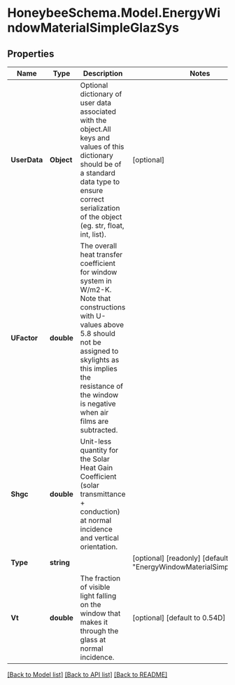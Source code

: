 
# HoneybeeSchema.Model.EnergyWindowMaterialSimpleGlazSys

## Properties

Name | Type | Description | Notes
------------ | ------------- | ------------- | -------------
**UserData** | **Object** | Optional dictionary of user data associated with the object.All keys and values of this dictionary should be of a standard data type to ensure correct serialization of the object (eg. str, float, int, list). | [optional] 
**UFactor** | **double** | The overall heat transfer coefficient for window system in W/m2-K. Note that constructions with U-values above 5.8 should not be assigned to skylights as this implies the resistance of the window is negative when air films are subtracted. | 
**Shgc** | **double** | Unit-less quantity for the Solar Heat Gain Coefficient (solar transmittance + conduction) at normal incidence and vertical orientation. | 
**Type** | **string** |  | [optional] [readonly] [default to "EnergyWindowMaterialSimpleGlazSys"]
**Vt** | **double** | The fraction of visible light falling on the window that makes it through the glass at normal incidence. | [optional] [default to 0.54D]

[[Back to Model list]](../README.md#documentation-for-models)
[[Back to API list]](../README.md#documentation-for-api-endpoints)
[[Back to README]](../README.md)

